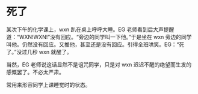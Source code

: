 # 死了

某次下午的化学课上，wxn 趴在桌上呼呼大睡。EG 老师看到后大声提醒道：“WXN!WXN!”没有回应。“旁边的同学叫一下他。”于是坐在 wxn 旁边的同学叫他。仍然没有回应。又推他，甚至还是没有回应。引得全班哄笑。EG：“死了。”没过几秒 wxn 就醒了。

当然，EG 老师说这话显然不是诅咒同学，只是对 wxn 迟迟不醒的绝望而生发的感慨罢了。不必太严肃。

常用来形容同学上课睡觉时的状态。
